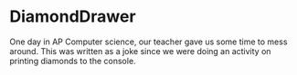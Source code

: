 DiamondDrawer
=============

One day in AP Computer science, our teacher gave us some time to mess around. This was written as a joke since we were doing an activity on printing diamonds to the console.
